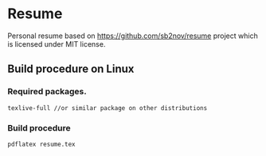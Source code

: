 Resume
====
Personal resume based on https://github.com/sb2nov/resume project which is licensed under MIT license.


## Build procedure on Linux

### Required packages.

    texlive-full //or similar package on other distributions

### Build procedure

    pdflatex resume.tex
